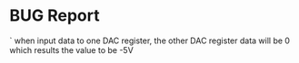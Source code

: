 # BUG Report
` when input data to one DAC register, the other DAC register data will be 0 which results the value to be -5V 